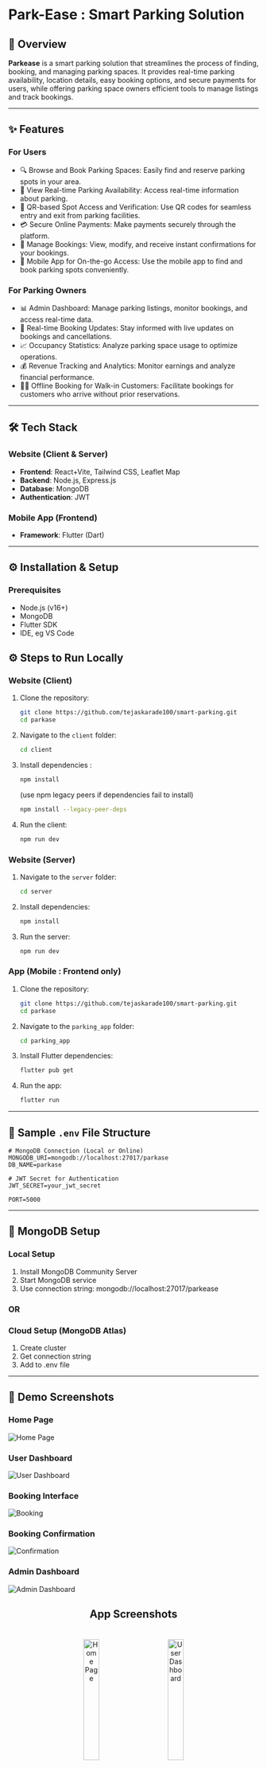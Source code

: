 # Park-Ease : Smart Parking Solution

## 🔎 Overview

**Parkease** is a smart parking solution that streamlines the process of finding, booking, and managing parking spaces. It provides real-time parking availability, location details, easy booking options, and secure payments for users, while offering parking space owners efficient tools to manage listings and track bookings.

---

## :sparkles: Features

### For Users
- 🔍 Browse and Book Parking Spaces: Easily find and reserve parking spots in your area.
- 📍 View Real-time Parking Availability: Access real-time information about parking.
- 🎫 QR-based Spot Access and Verification: Use QR codes for seamless entry and exit from parking facilities.
- 💳 Secure Online Payments: Make payments securely through the platform.
- 📅 Manage Bookings: View, modify, and receive instant confirmations for your bookings.
- 📱 Mobile App for On-the-go Access: Use the mobile app to find and book parking spots conveniently.

### For Parking Owners
- 📊 Admin Dashboard: Manage parking listings, monitor bookings, and access real-time data.
- 🔄 Real-time Booking Updates: Stay informed with live updates on bookings and cancellations.
- 📈 Occupancy Statistics: Analyze parking space usage to optimize operations.
- 💰 Revenue Tracking and Analytics: Monitor earnings and analyze financial performance.
- ⛓️‍💥 Offline Booking for Walk-in Customers: Facilitate bookings for customers who arrive without prior reservations.

---

## 🛠️ Tech Stack
### Website (Client & Server)
- **Frontend**: React+Vite, Tailwind CSS, Leaflet Map
- **Backend**: Node.js, Express.js
- **Database**: MongoDB
- **Authentication**: JWT

### Mobile App (Frontend)
- **Framework**: Flutter (Dart)

---

## ⚙️ Installation & Setup

### Prerequisites
- Node.js (v16+)
- MongoDB
- Flutter SDK
- IDE, eg VS Code

## :gear: Steps to Run Locally

### Website (Client)
1. Clone the repository:
    ```bash
    git clone https://github.com/tejaskarade100/smart-parking.git
    cd parkase
    ```
2. Navigate to the `client` folder:
    ```bash
    cd client
    ```
3. Install dependencies :
    ```bash
    npm install
    ```
    (use npm legacy peers if dependencies fail to install)

    ```bash
    npm install --legacy-peer-deps
    ```
4. Run the client:
    ```bash
    npm run dev
    ```

### Website (Server)
1. Navigate to the `server` folder:
    ```bash
    cd server
    ```
2. Install dependencies:
    ```bash
    npm install
    ```
3. Run the server:
    ```bash
    npm run dev
    ```

### App (Mobile : Frontend only)
1. Clone the repository:
    ```bash
    git clone https://github.com/tejaskarade100/smart-parking.git
    cd parkase
    ```
2. Navigate to the `parking_app` folder:
    ```bash
    cd parking_app
    ```
3. Install Flutter dependencies:
    ```bash
    flutter pub get
    ```
4. Run the app:
    ```bash
    flutter run
    ```

---

## :file_folder: Sample `.env` File Structure

```env
# MongoDB Connection (Local or Online)
MONGODB_URI=mongodb://localhost:27017/parkase
DB_NAME=parkase

# JWT Secret for Authentication
JWT_SECRET=your_jwt_secret

PORT=5000
```

---

## 💾 MongoDB Setup

### Local Setup
1. Install MongoDB Community Server
2. Start MongoDB service
3. Use connection string: mongodb://localhost:27017/parkease

### OR

### Cloud Setup (MongoDB Atlas)
1. Create cluster
2. Get connection string
3. Add to .env file

---

## 📸 Demo Screenshots

### Home Page
![Home Page](client/public/demo/1.png)

### User Dashboard
![User Dashboard](client/public/demo/2.png)

### Booking Interface
![Booking](client/public/demo/3.png)

### Booking Confirmation
![Confirmation](client/public/demo/4.png)

### Admin Dashboard
![Admin Dashboard](client/public/demo/10.png)

<div align="center">

## App Screenshots

<p align="center">
  <img src="client/public/demo/11.jpg" width="25%" style="margin:20px" alt="Home Page"/>
  <img src="client/public/demo/12.jpg" width="25%" style="margin:20px" alt="User Dashboard"/>
  <img src="client/public/demo/13.jpg" width="25%" style="margin:20px" alt="Booking Interface"/>
</p>

<p align="center" style="margin-top:50px">
  <img src="client/public/demo/14.jpg" width="25%" style="margin:20px" alt="Booking Confirmation"/>
  <img src="client/public/demo/15.jpg" width="25%" style="margin:20px" alt="Admin Dashboard"/>
</p>

</div>
---

## Contributors 🤝

- [Jayesh Lambdade](https://github.com/JayeshL07) (@JayeshL07)
- [Tejas Karade](https://github.com/tejaskarade100) (@tejaskarade100)

---

## 📄 License

This project is licensed under the MIT License - see the [LICENSE](LICENSE) file for details.
